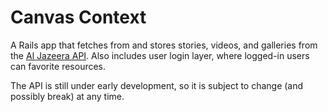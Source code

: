 Canvas Context
==============

A Rails app that fetches from and stores stories, videos, and galleries from the [Al Jazeera API](http://developer.aljazeera.com/content_api/apis). Also includes user login layer, where logged-in users can favorite resources.

The API is still under early development, so it is subject to change (and possibly break) at any time.